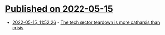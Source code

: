 # [Published on 2022-05-15](index.md)

* [2022-05-15, 11:52:26](https://news.ycombinator.com/item?id=31386994) - [The tech sector teardown is more catharsis than crisis](https://www.ft.com/content/6a137523-26d5-4285-8b98-c273f1fb6d1a)
